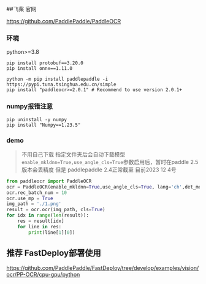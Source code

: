 
##飞桨 官网

https://github.com/PaddlePaddle/PaddleOCR

### 环境
python>=3.8

```
pip install protobuf==3.20.0
pip install onnx==1.11.0

python -m pip install paddlepaddle -i https://pypi.tuna.tsinghua.edu.cn/simple
pip install "paddleocr>=2.0.1" # Recommend to use version 2.0.1+
```
### numpy报错注意

```
pip uninstall -y numpy
pip install "Numpy==1.23.5"
```

### demo

> 不用自己下载 指定文件夹后会自动下载模型
> `enable_mkldnn=True,use_angle_cls=True`参数启用后，暂时在paddle 2.5版本会丢精度 但是 paddlepaddle 2.4正常截至 目前2023 12 4号
```python
from paddleocr import PaddleOCR
ocr = PaddleOCR(enable_mkldnn=True,use_angle_cls=True, lang='ch',det_model_dir='./models/ch_PP-OCRv3_det_infer.tar', rec_model_dir='./models/ch_PP-OCRv3_rec_infer.tar', cls_model_dir='./models/ch_ppocr_mobile_v2.0_cls_infer.tar')
ocr.rec_batch_num = 10
ocr.use_mp = True
img_path = './1.png'
result = ocr.ocr(img_path, cls=True)
for idx in range(len(result)):
    res = result[idx]
    for line in res:
        print(line[1][0])

```

## 推荐 FastDeploy部署使用

https://github.com/PaddlePaddle/FastDeploy/tree/develop/examples/vision/ocr/PP-OCR/cpu-gpu/python


